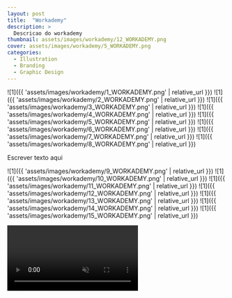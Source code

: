 ```yaml
---
layout: post
title:  "Workademy"
description: >
  Descricao do workademy
thumbnail: assets/images/workademy/12_WORKADEMY.png
cover: assets/images/workademy/5_WORKADEMY.png
categories:
  - Illustration
  - Branding
  - Graphic Design
---
```


![1]({{ 'assets/images/workademy/1_WORKADEMY.png' | relative_url }})
![1]({{ 'assets/images/workademy/2_WORKADEMY.png' | relative_url }})
![1]({{ 'assets/images/workademy/3_WORKADEMY.png' | relative_url }})
![1]({{ 'assets/images/workademy/4_WORKADEMY.png' | relative_url }})
![1]({{ 'assets/images/workademy/5_WORKADEMY.png' | relative_url }})
![1]({{ 'assets/images/workademy/6_WORKADEMY.png' | relative_url }})
![1]({{ 'assets/images/workademy/7_WORKADEMY.png' | relative_url }})
![1]({{ 'assets/images/workademy/8_WORKADEMY.png' | relative_url }})

Escrever texto aqui

![1]({{ 'assets/images/workademy/9_WORKADEMY.png' | relative_url }})
![1]({{ 'assets/images/workademy/10_WORKADEMY.png' | relative_url }})
![1]({{ 'assets/images/workademy/11_WORKADEMY.png' | relative_url }})
![1]({{ 'assets/images/workademy/12_WORKADEMY.png' | relative_url }})
![1]({{ 'assets/images/workademy/13_WORKADEMY.png' | relative_url }})
![1]({{ 'assets/images/workademy/14_WORKADEMY.png' | relative_url }})
![1]({{ 'assets/images/workademy/15_WORKADEMY.png' | relative_url }})

<video autoplay muted loop playsinline>
  <source src="{{'assets/images/workademy/LOGOTIPO_WORKADEMY_AE.mp4' | relative_url }}" />
</video>




